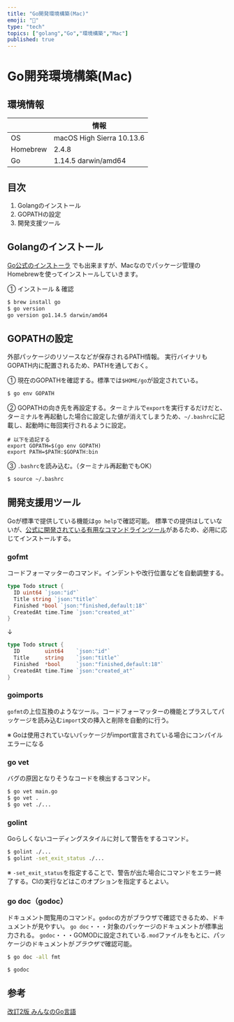 ```yaml
---
title: "Go開発環境構築(Mac)" 
emoji: "🗻"
type: "tech" 
topics: ["golang","Go","環境構築","Mac"]
published: true
---
```

# Go開発環境構築(Mac)
## 環境情報
||情報|
|---|---|
|OS| macOS High Sierra 10.13.6|
|Homebrew| 2.4.8|
|Go| 1.14.5 darwin/amd64|


## 目次
1. Golangのインストール
1. GOPATHの設定
1. 開発支援ツール

## Golangのインストール
[Go公式のインストーラ](https://xn--go-hh0g6u.com/doc/install) でも出来ますが、Macなのでパッケージ管理のHomebrewを使ってインストールしていきます。

①  インストール & 確認

``` sh
$ brew install go
$ go version
go version go1.14.5 darwin/amd64
```

## GOPATHの設定
外部パッケージのリソースなどが保存されるPATH情報。 実行バイナリもGOPATH内に配置されるため、PATHを通しておく。

① 現在のGOPATHを確認する。標準では`$HOME/go`が設定されている。

```sh
$ go env GOPATH
```
② GOPATHの向き先を再設定する。ターミナルで`export`を実行するだけだと、ターミナルを再起動した場合に設定した値が消えてしまうため、`~/.bashrc`に記載し、起動時に毎回実行されるように設定。

```sh:.bashrc
# 以下を追記する
export GOPATH=$(go env GOPATH)
export PATH=$PATH:$GOPATH:bin
```

③ `.bashrc`を読み込む。（ターミナル再起動でもOK）

```sh
$ source ~/.bashrc
```

## 開発支援用ツール
Goが標準で提供している機能は`go help`で確認可能。
標準での提供はしていないが、[公式に開発されている有用なコマンドラインツール](https://godoc.org/golang.org/x/tools/cmd)があるため、必用に応じてインストールする。

### gofmt
コードフォーマッターのコマンド。インデントや改行位置などを自動調整する。

```go
type Todo struct {
  ID uint64 `json:"id"`
  Title string `json:"title"`
  Finished *bool `json:"finished,default:18"`
  CreatedAt time.Time `json:"created_at"`
}
```

↓

```go
type Todo struct {
  ID        uint64    `json:"id"`
  Title     string    `json:"title"`
  Finished  *bool     `json:"finished,default:18"`
  CreatedAt time.Time `json:"created_at"`
}
```

### goimports
`gofmt`の上位互換のようなツール。コードフォーマッターの機能とプラスしてパッケージを読み込む`import`文の挿入と削除を自動的に行う。

※ Goは使用されていないパッケージがimport宣言されている場合にコンパイルエラーになる

### go vet
バグの原因となりそうなコードを検出するコマンド。

```sh
$ go vet main.go
$ go vet .
$ go vet ./...
```
### golint
Goらしくないコーディングスタイルに対して警告をするコマンド。

```sh
$ golint ./...
$ golint -set_exit_status ./...
```
※ `-set_exit_status`を指定することで、警告が出た場合にコマンドをエラー終了する。CIの実行などはこのオプションを指定するとよい。

### go doc（godoc）
ドキュメント閲覧用のコマンド。`godoc`の方がブラウザで確認できるため、ドキュメントが見やすい。
`go doc`・・・対象のパッケージのドキュメントが標準出力される。
`godoc`・・・GOMODに設定されている`.mod`ファイルをもとに、パッケージのドキュメントが*ブラウザで*確認可能。

```sh
$ go doc -all fmt
```

```sh
$ godoc
```

## 参考
[改訂2版 みんなのGo言語](https://www.amazon.co.jp/dp/B07VPSXF6N/ref=dp-kindle-redirect?_encoding=UTF8&btkr=1)

